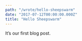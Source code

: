 ```yaml
---
path: "/wrote/hello-sheepswarm"
date: "2017-07-12T00:00:00.000Z"
title: "Hello Sheepswarm"
---
```


It’s our first blog post.
